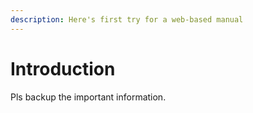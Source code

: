 ```yaml
---
description: Here's first try for a web-based manual
---
```


# Introduction

Pls backup the important information.

